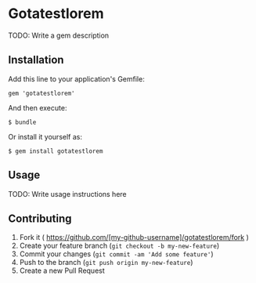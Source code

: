 # Gotatestlorem

TODO: Write a gem description

## Installation

Add this line to your application's Gemfile:

    gem 'gotatestlorem'

And then execute:

    $ bundle

Or install it yourself as:

    $ gem install gotatestlorem

## Usage

TODO: Write usage instructions here

## Contributing

1. Fork it ( https://github.com/[my-github-username]/gotatestlorem/fork )
2. Create your feature branch (`git checkout -b my-new-feature`)
3. Commit your changes (`git commit -am 'Add some feature'`)
4. Push to the branch (`git push origin my-new-feature`)
5. Create a new Pull Request
